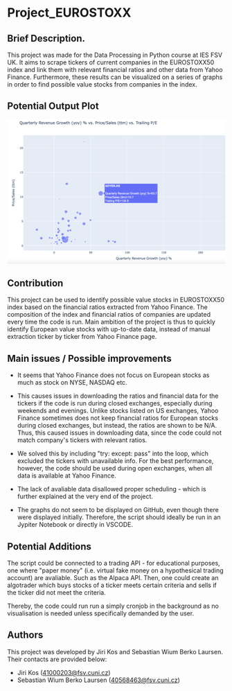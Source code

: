 # Project_EUROSTOXX

## Brief Description.
This project was made for the Data Processing in Python course at IES FSV UK. 
It aims to scrape tickers of current companies in the EUROSTOXX50 index and link them with relevant financial ratios and other data from Yahoo Finance. 
Furthermore, these results can be visualized on a series of graphs in order to find possible value stocks from companies in the index.

## Potential Output Plot

![Plot](./images/plot2.png)

## Contribution
This project can be used to identify possible value stocks in EUROSTOXX50 index based on the financial ratios extracted from Yahoo Finance. 
The composition of the index and financial ratios of companies are updated every time the code is run. Main ambition of the project is thus to quickly identify European value stocks with up-to-date data, instead of manual extraction ticker by ticker from Yahoo Finance page.

## Main issues / Possible improvements
* It seems that Yahoo Finance does not focus on European stocks as much as stock on NYSE, NASDAQ etc. 
* This causes issues in downloading the ratios and financial data for the tickers if the code is run during closed exchanges, especially during weekends and evenings. Unlike stocks listed on US exchanges, Yahoo Finance sometimes does not keep financial ratios for European stocks during closed exchanges, but instead, the ratios are shown to be N/A. Thus, this caused issues in downloading data, since the code could not match company's tickers with relevant ratios. 
* We solved this by including "try: except: pass" into the loop, which excluded the tickers with unavailable info. For the best performance, however, the code should be used during open exchanges, when all data is available at Yahoo Finance.
* The lack of avaliable data disallowed proper scheduling - which is further explained at the very end of the project. 

* The graphs do not seem to be displayed on GitHub, even though there were displayed initially. Therefore, the script should ideally be run in an Jypiter Notebook or directly in VSCODE. 


## Potential Additions

The script could be connected to a trading API - for educational purposes, one where "paper money" (i.e. virtual fake money on a hypothesical trading account) are avaliable. Such as the Alpaca API. Then, one could create an algotrader which buys stocks of a ticker meets certain criteria and sells if the ticker did not meet the criteria. 

Thereby, the code could run run a simply cronjob in the background as no visualisation is needed unless specifically demanded by the user. 


## Authors
This project was developed by Jiri Kos and Sebastian Wium Berko Laursen. Their contacts are provided below:
* Jiri Kos (41000203@fsv.cuni.cz)
* Sebastian Wium Berko Laursen (40568463@fsv.cuni.cz)

